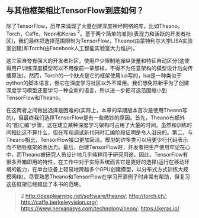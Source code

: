 ## 与其他框架相比TensorFlow到底如何？
除了TensorFlow，历年来涌现了大量创建深度神经网络的库，比如Theano，Torch，Caffe，Neon和Keras $^2$。基于两个简单的准则(表现力和活跃的开发者社区)，我们最终把选择范围限制为TensorFlow，Theano(由蒙特利尔大学LISA实验室创建)和Torch(由Facebook人工智能实验室大力维护)。

这三家自夸有强大的开发者社区，使用户少限制地操纵张量和特征自动区分(这使得用户训练深度模型可以不用像前一章那样，不得不为任意架构的模型设计后向传播算法)。然而，Torch的一个缺点是它的框架使用lua写的，lua是一种类似于python的脚本语言，但它在深度学习社区以外不常用。我们想免除新手为了创建深度学习模型还要学习一种全新的语言，所以进一步把可选范围缩小到TensorFlow和Theano。

在这两者之间做出选择是困难的(实际上，本章的早期版本首次是使用Theano写的)，但最终我们选择TensorFlow是有一些微妙的原因。首先，Theano有额外的“图汇编”步骤，这在建立某种深度学习架构时占用了大量的时间。虽然和训练时间相比这不算什么，但在写和调试新代码时汇编阶段证明是令人沮丧的。第二，与Theano相比，TensorFlow接口更加简洁。模型的许多类可以用更少行代码表示而不牺牲框架的表达力。最后，创建TensorFlow时，开发者把生产使用牢记在心中，而Theano被研究人员设计地几乎纯粹用于研究用途。因此，TensorFlow有很多开箱即用的特性，在工作中对于实际系统而言它是更好的选择(运行在移动环境的能力，在单台设备上轻易地跨越多个GPU创建模型，以分布式方式训练大规模网络)。尽管熟悉Theano和TensorFlow在学习开源例子时非常有帮助，但复习这些框架已经超出了本书的范畴。

> 2 http://deeplearning.net/software/theano/; http://torch.ch/; http://caffe.berkeleyvision.org/; https://www.nervanasys.com/technology/neon/; https://keras.io/
